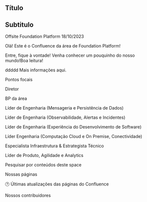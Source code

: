 ## Título 

## Subtitulo 
Offsite Foundation Platform 18/10/2023

Olá! Este é o Confluence da área de Foundation Platform!

Entre, fique à vontade! Venha conhecer um pouquinho do nosso mundo!Boa leitura! 

ddddd
Mais informações aqui.



Pontos focais

 

Diretor 



BP da área



Líder de Engenharia (Mensageria e Persistência de Dados)



Líder de Engenharia (Observabilidade, Alertas e Incidentes)



Líder de Engenharia (Experiência do Desenvolvimento de Software)



Líder Engenharia (Computação Cloud e On Premise, Conectividade)



Especialista Infraestrutura & Estrategista Técnico



Líder de Produto, Agilidade e Analytics



Pesquisar por conteúdos deste space



Nossas páginas





🕑 Últimas atualizações das páginas do Confluence





Nossos contribuidores